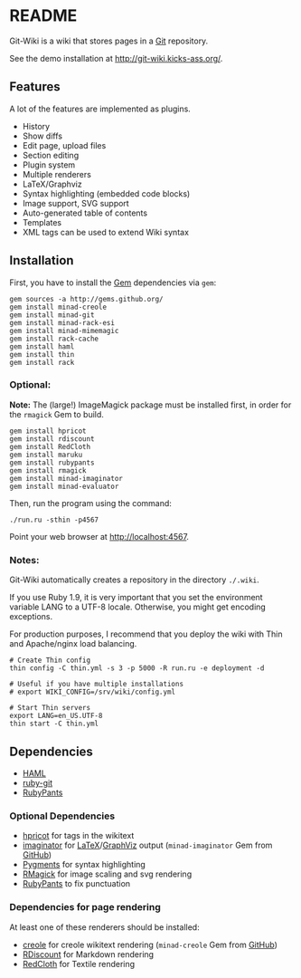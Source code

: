 README
======

Git-Wiki is a wiki that stores pages in a [Git][] repository.

See the demo installation at <http://git-wiki.kicks-ass.org/>.

Features
--------

A lot of the features are implemented as plugins.

- History
- Show diffs
- Edit page, upload files
- Section editing
- Plugin system
- Multiple renderers
- LaTeX/Graphviz
- Syntax highlighting (embedded code blocks)
- Image support, SVG support
- Auto-generated table of contents
- Templates
- XML tags can be used to extend Wiki syntax

Installation
------------

First, you have to install the [Gem][] dependencies via `gem`:

    gem sources -a http://gems.github.org/
    gem install minad-creole
    gem install minad-git
    gem install minad-rack-esi
    gem install minad-mimemagic
    gem install rack-cache
    gem install haml
    gem install thin
    gem install rack

### Optional:

__Note:__
The (large!) ImageMagick package must be installed first,
in order for the `rmagick` Gem to build.

    gem install hpricot
    gem install rdiscount
    gem install RedCloth
    gem install maruku
    gem install rubypants
    gem install rmagick
    gem install minad-imaginator
    gem install minad-evaluator

Then, run the program using the command:

    ./run.ru -sthin -p4567

Point your web browser at <http://localhost:4567>.

### Notes:

Git-Wiki automatically creates a repository in the directory `./.wiki`.

If you use Ruby 1.9, it is very important that you set the environment
variable LANG to a UTF-8 locale. Otherwise, you might get encoding exceptions.

For production purposes, I recommend that you deploy the wiki
with Thin and Apache/nginx load balancing.

    # Create Thin config
    thin config -C thin.yml -s 3 -p 5000 -R run.ru -e deployment -d

    # Useful if you have multiple installations
    # export WIKI_CONFIG=/srv/wiki/config.yml

    # Start Thin servers
    export LANG=en_US.UTF-8
    thin start -C thin.yml

Dependencies
------------

- [HAML][]
- [ruby-git][]
- [RubyPants][]

### Optional Dependencies

- [hpricot][] for tags in the wikitext
- [imaginator][] for [LaTeX][]/[GraphViz][] output
  (`minad-imaginator` Gem from [GitHub][])
- [Pygments][] for syntax highlighting
- [RMagick][] for image scaling and svg rendering
- [RubyPants][] to fix punctuation

### Dependencies for page rendering

At least one of these renderers should be installed:

- [creole][] for creole wikitext rendering
  (`minad-creole` Gem from [GitHub][])
- [RDiscount][] for Markdown rendering
- [RedCloth][] for Textile rendering

[creole]:http://github.com/minad/creole
[Gem]:http://rubygems.org
[Git]:http://www.git-scm.org
[GitHub]:http://github.com
[GraphViz]:http://www.graphviz.org
[HAML]:http://haml.hamptoncatlin.com
[hpricot]:http://wiki.github.com/why/hpricot
[imaginator]:http://github.com/minad/imaginator
[LaTeX]:www.latex-project.org
[pygments]:http://pygments.org/
[RDiscount]:http://github.com/rtomayko/rdiscount
[RedCloth]:http://whytheluckystiff.net/ruby/redcloth/
[RMagick]:http://rmagick.rubyforge.org/
[ruby-git]:http://github.com/schacon/ruby-git
[RubyPants]:http://chneukirchen.org/blog/static/projects/rubypants.html
